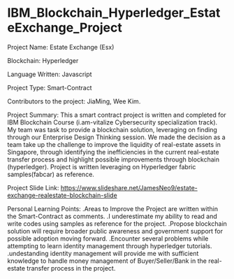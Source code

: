 # IBM_Blockchain_Hyperledger_EstateExchange_Project

Project Name: 
Estate Exchange (Esx)

Blockchain: 
Hyperledger

Language Written: 
Javascript

Project Type: 
Smart-Contract

Contributors to the project: 
JiaMing, Wee Kim.

Project Summary: 
This a smart contract project is written and completed for IBM Blockchain Course (i.am-vitalize Cybersecurity specialization track).
My team was task to provide a blockchain solution, leveraging on finding through our Enterprise Design Thinking session.
We made the decision as a team take up the challenge to improve the liquidity of real-estate assets in Singapore, through identifying the inefficiencies in the current real-estate transfer process and highlight possible improvements through blockchain (hyperledger).
Project is written leveraging on Hyperledger fabric samples(fabcar) as reference.

Project Slide Link: 
https://www.slideshare.net/JamesNeo9/estate-exchange-realestate-blockchain-slide

Personal Learning Points: 
.Areas to Improve the Project are written within the Smart-Contract as comments.
.I underestimate my ability to read and write codes using samples as reference for the project.
.Propose blockchain solution will require broader public awareness and government support for possible adoption moving forward.
.Encounter several problems while attempting to learn identity management through hyperledger tutorials. 
.undestanding identity management will provide me with sufficient knowledge to handle money management of Buyer/Seller/Bank in the real-estate transfer process in the project.
